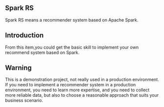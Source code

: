## Spark RS
Spark RS means a recommender system based on Apache Spark.

## Introduction
From this item,you could get the basic skill to implement your own recommend system based on Spark.

## Warning
This is a demonstration project, not really used in a production environment. If you need to implement a recommender system in a production environment, you need to learn more expertise, and you need to collect more reliable data, but also to choose a reasonable approach that suits your business scenario.
